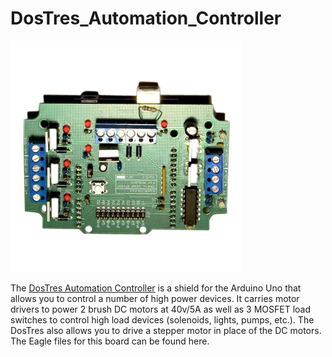 DosTres_Automation_Controller
=============================

![DosTres Automation](https://raw.githubusercontent.com/kippkitts/kippkitts.github.io/master/Images/DOSTRES_AUTOMATION_CONTROLLER.jpg)

The [DosTres Automation Controller](http://kippkitts.com/collections/frontpage/products/dostres-automation-controller-kk-m-23) is a shield for the Arduino Uno that allows you to control a number of high power devices.  It carries motor drivers to power 2 brush DC motors at 40v/5A as well as 3 MOSFET load switches to control high load devices (solenoids, lights, pumps, etc.).  The DosTres also allows you to drive a stepper motor in place of the DC motors.  The Eagle files for this board can be found here.

